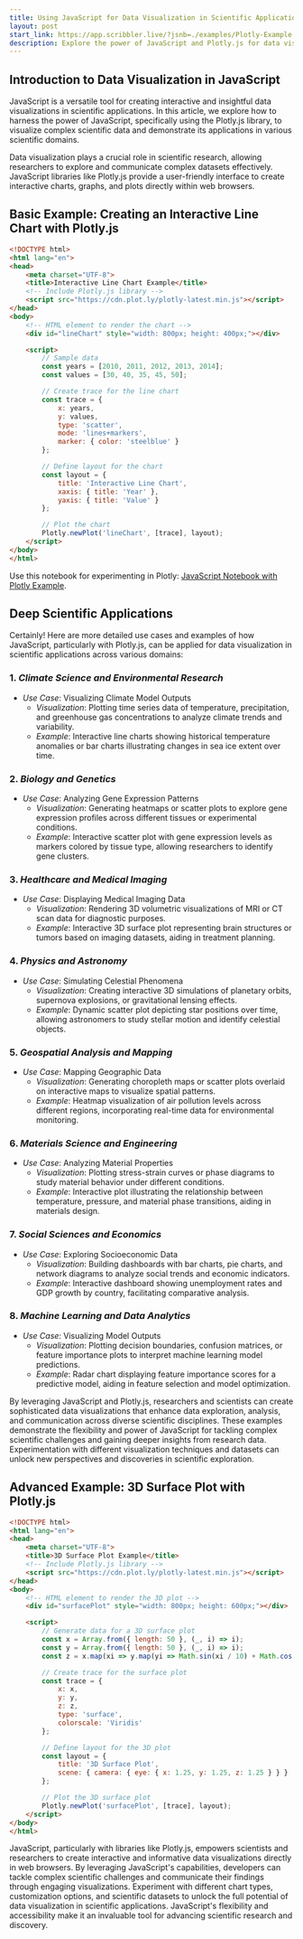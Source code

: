 ```yaml
---
title: Using JavaScript for Data Visualization in Scientific Applications
layout: post
start_link: https://app.scribbler.live/?jsnb=./examples/Plotly-Example.jsnb
description: Explore the power of JavaScript and Plotly.js for data visualization in scientific research, showcasing interactive examples across climate science, genetics, healthcare, astronomy, and more.
---
```

## Introduction to Data Visualization in JavaScript
JavaScript is a versatile tool for creating interactive and insightful data visualizations in scientific applications. In this article, we explore how to harness the power of JavaScript, specifically using the Plotly.js library, to visualize complex scientific data and demonstrate its applications in various scientific domains.

Data visualization plays a crucial role in scientific research, allowing researchers to explore and communicate complex datasets effectively. JavaScript libraries like Plotly.js provide a user-friendly interface to create interactive charts, graphs, and plots directly within web browsers.

## Basic Example: Creating an Interactive Line Chart with Plotly.js

```html
<!DOCTYPE html>
<html lang="en">
<head>
    <meta charset="UTF-8">
    <title>Interactive Line Chart Example</title>
    <!-- Include Plotly.js library -->
    <script src="https://cdn.plot.ly/plotly-latest.min.js"></script>
</head>
<body>
    <!-- HTML element to render the chart -->
    <div id="lineChart" style="width: 800px; height: 400px;"></div>

    <script>
        // Sample data
        const years = [2010, 2011, 2012, 2013, 2014];
        const values = [30, 40, 35, 45, 50];

        // Create trace for the line chart
        const trace = {
            x: years,
            y: values,
            type: 'scatter',
            mode: 'lines+markers',
            marker: { color: 'steelblue' }
        };

        // Define layout for the chart
        const layout = {
            title: 'Interactive Line Chart',
            xaxis: { title: 'Year' },
            yaxis: { title: 'Value' }
        };

        // Plot the chart
        Plotly.newPlot('lineChart', [trace], layout);
    </script>
</body>
</html>
```

Use this notebook for experimenting in Plotly: [JavaScript Notebook with Plotly Example](https://app.scribbler.live/?jsnb=./examples/Plotly-Example.jsnb).

## Deep Scientific Applications

Certainly! Here are more detailed use cases and examples of how JavaScript, particularly with Plotly.js, can be applied for data visualization in scientific applications across various domains:

### 1. *Climate Science and Environmental Research*
- *Use Case*: Visualizing Climate Model Outputs
  - *Visualization*: Plotting time series data of temperature, precipitation, and greenhouse gas concentrations to analyze climate trends and variability.
  - *Example*: Interactive line charts showing historical temperature anomalies or bar charts illustrating changes in sea ice extent over time.

### 2. *Biology and Genetics*
- *Use Case*: Analyzing Gene Expression Patterns
  - *Visualization*: Generating heatmaps or scatter plots to explore gene expression profiles across different tissues or experimental conditions.
  - *Example*: Interactive scatter plot with gene expression levels as markers colored by tissue type, allowing researchers to identify gene clusters.

### 3. *Healthcare and Medical Imaging*
- *Use Case*: Displaying Medical Imaging Data
  - *Visualization*: Rendering 3D volumetric visualizations of MRI or CT scan data for diagnostic purposes.
  - *Example*: Interactive 3D surface plot representing brain structures or tumors based on imaging datasets, aiding in treatment planning.

### 4. *Physics and Astronomy*
- *Use Case*: Simulating Celestial Phenomena
  - *Visualization*: Creating interactive 3D simulations of planetary orbits, supernova explosions, or gravitational lensing effects.
  - *Example*: Dynamic scatter plot depicting star positions over time, allowing astronomers to study stellar motion and identify celestial objects.

### 5. *Geospatial Analysis and Mapping*
- *Use Case*: Mapping Geographic Data
  - *Visualization*: Generating choropleth maps or scatter plots overlaid on interactive maps to visualize spatial patterns.
  - *Example*: Heatmap visualization of air pollution levels across different regions, incorporating real-time data for environmental monitoring.

### 6. *Materials Science and Engineering*
- *Use Case*: Analyzing Material Properties
  - *Visualization*: Plotting stress-strain curves or phase diagrams to study material behavior under different conditions.
  - *Example*: Interactive plot illustrating the relationship between temperature, pressure, and material phase transitions, aiding in materials design.

### 7. *Social Sciences and Economics*
- *Use Case*: Exploring Socioeconomic Data
  - *Visualization*: Building dashboards with bar charts, pie charts, and network diagrams to analyze social trends and economic indicators.
  - *Example*: Interactive dashboard showing unemployment rates and GDP growth by country, facilitating comparative analysis.

### 8. *Machine Learning and Data Analytics*
- *Use Case*: Visualizing Model Outputs
  - *Visualization*: Plotting decision boundaries, confusion matrices, or feature importance plots to interpret machine learning model predictions.
  - *Example*: Radar chart displaying feature importance scores for a predictive model, aiding in feature selection and model optimization.

By leveraging JavaScript and Plotly.js, researchers and scientists can create sophisticated data visualizations that enhance data exploration, analysis, and communication across diverse scientific disciplines. These examples demonstrate the flexibility and power of JavaScript for tackling complex scientific challenges and gaining deeper insights from research data. Experimentation with different visualization techniques and datasets can unlock new perspectives and discoveries in scientific exploration.

## Advanced Example: 3D Surface Plot with Plotly.js

```html
<!DOCTYPE html>
<html lang="en">
<head>
    <meta charset="UTF-8">
    <title>3D Surface Plot Example</title>
    <!-- Include Plotly.js library -->
    <script src="https://cdn.plot.ly/plotly-latest.min.js"></script>
</head>
<body>
    <!-- HTML element to render the 3D plot -->
    <div id="surfacePlot" style="width: 800px; height: 600px;"></div>

    <script>
        // Generate data for a 3D surface plot
        const x = Array.from({ length: 50 }, (_, i) => i);
        const y = Array.from({ length: 50 }, (_, i) => i);
        const z = x.map(xi => y.map(yi => Math.sin(xi / 10) + Math.cos(yi / 10)));

        // Create trace for the surface plot
        const trace = {
            x: x,
            y: y,
            z: z,
            type: 'surface',
            colorscale: 'Viridis'
        };

        // Define layout for the 3D plot
        const layout = {
            title: '3D Surface Plot',
            scene: { camera: { eye: { x: 1.25, y: 1.25, z: 1.25 } } }
        };

        // Plot the 3D surface plot
        Plotly.newPlot('surfacePlot', [trace], layout);
    </script>
</body>
</html>
```

JavaScript, particularly with libraries like Plotly.js, empowers scientists and researchers to create interactive and informative data visualizations directly in web browsers. By leveraging JavaScript's capabilities, developers can tackle complex scientific challenges and communicate their findings through engaging visualizations. Experiment with different chart types, customization options, and scientific datasets to unlock the full potential of data visualization in scientific applications. JavaScript's flexibility and accessibility make it an invaluable tool for advancing scientific research and discovery.
